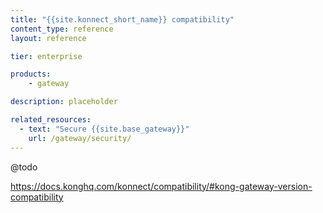 ```yaml
---
title: "{{site.konnect_short_name}} compatibility"
content_type: reference
layout: reference

tier: enterprise

products:
    - gateway

description: placeholder

related_resources:
  - text: "Secure {{site.base_gateway}}"
    url: /gateway/security/
---
```


@todo

https://docs.konghq.com/konnect/compatibility/#kong-gateway-version-compatibility
